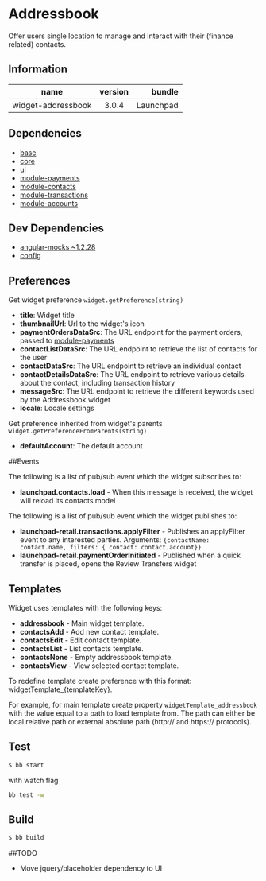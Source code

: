 # Addressbook

Offer users single location to manage and interact with their (finance related) contacts.

## Information

| name                  | version           | bundle           |
| ----------------------|:-----------------:| ----------------:|
| widget-addressbook    | 3.0.4 			| Launchpad        |

## Dependencies

* [base][base-url]
* [core][core-url]
* [ui][ui-url]
* [module-payments][module-payments-url]
* [module-contacts][module-contacts-url]
* [module-transactions][module-transactions-url]
* [module-accounts][module-accounts-url]

## Dev Dependencies

* [angular-mocks ~1.2.28][angular-mocks-url]
* [config][config-url]

## Preferences

Get widget preference `widget.getPreference(string)`

* **title**: Widget title
* **thumbnailUrl**: Url to the widget's icon
* **paymentOrdersDataSrc**: The URL endpoint for the payment orders, passed to [module-payments][module-payments-url]
* **contactListDataSrc**: The URL endpoint to retrieve the list of contacts for the user
* **contactDataSrc**: The URL endpoint to retrieve an individual contact
* **contactDetailsDataSrc**: The URL endpoint to retrieve various details about the contact, including transaction history
* **messageSrc**: The URL endpoint to retrieve the different keywords used by the Addressbook widget
* **locale**: Locale settings
   

Get preference inherited from widget's parents `widget.getPreferenceFromParents(string)`

* **defaultAccount**: The default account

##Events

The following is a list of pub/sub event which the widget subscribes to:

* **launchpad.contacts.load** - When this message is received, the widget will reload its contacts model


The following is a list of pub/sub event which the widget publishes to:

* **launchpad-retail.transactions.applyFilter** - Publishes an applyFilter event to any interested parties.
Arguments: `{contactName: contact.name, filters: { contact: contact.account}}`
* **launchpad-retail.paymentOrderInitiated** - Published when a quick transfer is placed, opens the Review Transfers widget

## Templates

Widget uses templates with the following keys:

* **addressbook** - Main widget template.
* **contactsAdd** - Add new contact template.
* **contactsEdit** - Edit contact template.
* **contactsList** - List contacts template.
* **contactsNone** - Empty addressbook template.
* **contactsView** - View selected contact template.

To redefine template create preference with this format: widgetTemplate_{templateKey}.

For example, for main template create property `widgetTemplate_addressbook` with the value equal to a path to load template from. The path can either be local relative path or external absolute path (http:// and https:// protocols).

## Test

```bash
$ bb start
```

with watch flag
```bash
bb test -w
```


## Build

```bash
$ bb build
```

##TODO

* Move jquery/placeholder dependency to UI

[base-url]:http://stash.backbase.com:7990/projects/lpm/repos/foundation-base/browse/
[core-url]: http://stash.backbase.com:7990/projects/lpm/repos/foundation-core/browse/
[ui-url]: http://stash.backbase.com:7990/projects/lpm/repos/ui/browse/
[config-url]: https://stash.backbase.com/projects/LP/repos/config/browse
[api-url]:http://stash.backbase.com:7990/projects/LPM/repos/api/browse/
[angular-mocks-url]:https://github.com/angular/bower-angular-mocks/
[module-payments-url]: http://stash.backbase.com:7990/projects/lpm/repos/module-payments/browse/
[module-contacts-url]: https://stash.backbase.com/projects/LPM/repos/module-contacts/browse/
[module-transactions-url]: https://stash.backbase.com/projects/LPM/repos/module-transactions/browse/
[module-accounts-url]: https://stash.backbase.com/projects/LPM/repos/module-accounts/browse/